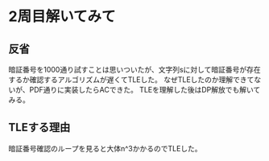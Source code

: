 # 2周目解いてみて

## 反省

暗証番号を1000通り試すことは思いついたが、文字列sに対して暗証番号が存在するか確認するアルゴリズムが遅くてTLEした。
なぜTLEしたのか理解できてないが、PDF通りに実装したらACできた。
TLEを理解した後はDP解放でも解いてみる。

## TLEする理由

暗証番号確認のループを見ると大体n^3かかるのでTLEした。
